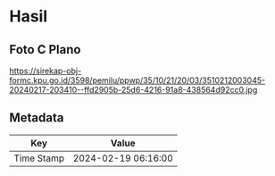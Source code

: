 # Hasil

## Foto C Plano

https://sirekap-obj-formc.kpu.go.id/3598/pemilu/ppwp/35/10/21/20/03/3510212003045-20240217-203410--ffd2905b-25d6-4216-91a8-438564d92cc0.jpg


## Metadata

| Key        | Value               |
| ---------- | ------------------- |
| Time Stamp | 2024-02-19 06:16:00 |



